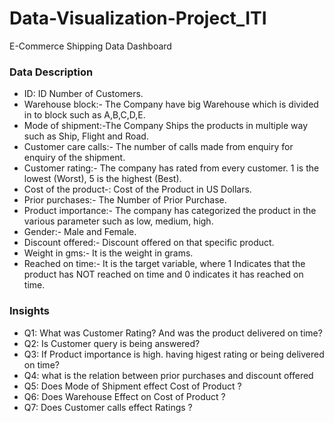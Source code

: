 # Data-Visualization-Project_ITI
E-Commerce Shipping Data Dashboard

### Data Description
- ID: ID Number of Customers.
- Warehouse block:- The Company have big Warehouse which is divided in to block such as A,B,C,D,E.
- Mode of shipment:-The Company Ships the products in multiple way such as Ship, Flight and Road.
- Customer care calls:- The number of calls made from enquiry for enquiry of the shipment.
- Customer rating:- The company has rated from every customer. 1 is the lowest (Worst), 5 is the highest (Best).
- Cost of the product-: Cost of the Product in US Dollars.
- Prior purchases:- The Number of Prior Purchase.
- Product importance:- The company has categorized the product in the various parameter such as low, medium, high.
- Gender:- Male and Female.
- Discount offered:- Discount offered on that specific product.
- Weight in gms:- It is the weight in grams.
- Reached on time:- It is the target variable, where 1 Indicates that the product has NOT reached on time and 0 indicates it has reached on time.

### Insights
- Q1: What was Customer Rating? And was the product delivered on time?
- Q2: Is Customer query is being answered?
- Q3: If Product importance is high. having higest rating or being delivered on time?
- Q4: what is the relation between prior purchases and discount offered
- Q5: Does Mode of Shipment effect Cost of Product ?
- Q6: Does Warehouse Effect on Cost of Product ?
- Q7: Does Customer calls effect Ratings ?
